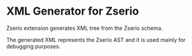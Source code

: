 # XML Generator for Zserio

Zserio extension generates XML tree from the Zserio schema.

The generated XML represents the Zserio AST and it is used mainly for debugging purposes.
